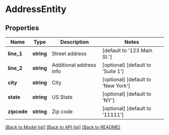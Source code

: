 # AddressEntity

## Properties
Name | Type | Description | Notes
------------ | ------------- | ------------- | -------------
**line_1** | **string** | Street address | [default to '123 Main St.']
**line_2** | **string** | Additional address info | [optional] [default to 'Suite 1']
**city** | **string** | City | [optional] [default to 'New York']
**state** | **string** | US State | [optional] [default to 'NY']
**zipcode** | **string** | Zip code | [optional] [default to '11111']

[[Back to Model list]](../README.md#documentation-for-models) [[Back to API list]](../README.md#documentation-for-api-endpoints) [[Back to README]](../README.md)

